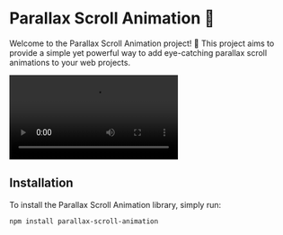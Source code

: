# Parallax Scroll Animation 🌟

Welcome to the Parallax Scroll Animation project! 🚀 This project aims to provide a simple yet powerful way to add eye-catching parallax scroll animations to your web projects. 

![Preview](/animation.mp4)

## Installation

To install the Parallax Scroll Animation library, simply run:

```bash
npm install parallax-scroll-animation
